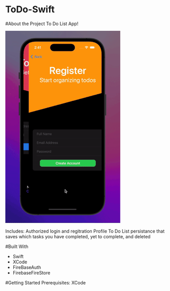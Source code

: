 # ToDo-Swift

#About the Project
To Do List App!

![](https://github.com/bhenriqu1/ToDo-Swift/blob/main/ToDo-iOS-app/ToDo-iOS-app/Other/todo-list-gif-smaller.gif)


Includes:
Authorized login and regitration
Profile
To Do List persistance that saves which tasks you have completed, yet to complete, and deleted

#Built With
- Swift
- XCode
- FireBaseAuth
- FirebaseFireStore

#Getting Started
Prerequisites:
XCode

